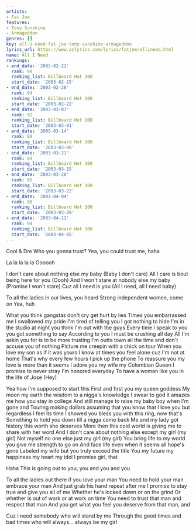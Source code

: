 ```yaml
---
artists:
- Fat Joe
features:
- Tony Sunshine
- Armageddon
genres: []
key: all-i-need-fat-joe-tony-sunshine-armageddon
lyrics_url: https://www.azlyrics.com/lyrics/fatjoe/allineed.html
name: All I Need
rankings:
- end_date: '2003-02-21'
  rank: 99
  ranking_list: Billboard Hot 100
  start_date: '2003-02-15'
- end_date: '2003-02-28'
  rank: 94
  ranking_list: Billboard Hot 100
  start_date: '2003-02-22'
- end_date: '2003-03-07'
  rank: 92
  ranking_list: Billboard Hot 100
  start_date: '2003-03-01'
- end_date: '2003-03-14'
  rank: 89
  ranking_list: Billboard Hot 100
  start_date: '2003-03-08'
- end_date: '2003-03-21'
  rank: 89
  ranking_list: Billboard Hot 100
  start_date: '2003-03-15'
- end_date: '2003-03-28'
  rank: 86
  ranking_list: Billboard Hot 100
  start_date: '2003-03-22'
- end_date: '2003-04-04'
  rank: 86
  ranking_list: Billboard Hot 100
  start_date: '2003-03-29'
- end_date: '2003-04-11'
  rank: 94
  ranking_list: Billboard Hot 100
  start_date: '2003-04-05'
---
```



Cool & Dre
Who you gonna trust?
Yea, you could trust me, haha


La la la la la
Oooooh


I don't care about nothing else my baby (Baby I don't care)
All I care is bout being here for you (Oooh)
And I won't stare at nobody else my baby (Promise I won't stare)
Cuz all I need is you (All I need, all I need baby)


To all the ladies in our lives, you heard
Strong independent women, come on
Yea, huh


What you think gangstas don't cry get hurt by lies
Times you embarrassed me I swallowed my pride
I'm tired of telling you I got nothing to hide
I'm in the studio at night you think I'm out with the guys
Every time I speak to you you got something to say
According to you I must be crushing all day
All I'm askin you for is to be more trusting
I'm outta town all the time and don't accuse you of nothing
Picture me creepin with a chick on tour
When you love my son as if it was yours
I know at times you feel alone cuz I'm not at home
That's why every few hours I pick up the phone
To reassure you my love is more than it seems
I adore you my wife my Colombian Queen
I promise to never stray I'm honored everyday
To have a woman like you in the life of Jose (Hey)




Yea how I'm supposed to start this
First and first you my queen goddess
My moon my earth the wisdom to a nigga's knowledge
I swear to god it amazes me how you stay in college
And still manage to raise my baby boy when I'm gone and
Touring making dollars assuming that you know that I love you but regardless
I feel its time I showed you bless you with this ring, now that's
Something to hold you down till a nigga come back
Me and my lady got history this worth she deserves
More then this cold world is giving me to share with her word
And I don't care about nothing else except my girl (my girl)
Not myself no one else just my girl (my girl)
You bring life to my world you give me strength to go on
And face life even when it seems all hope's gone
Labeled my wife but you truly exceed the title
You my future my happiness my heart my idol
I promise girl, that




Haha
This is going out to you, you and you and you


To all the ladies out there if you love your man
You need to hold your man embrace your man
And just grab his hand repeat after me
I promise to stay true and give you all of me
Whether he's locked down or on the grind
Or whether is out of work or at work on time
You need to trust that man and respect that man
And you get what you feel you deserve from that man, and


Cuz I need somebody who will stand by me
Through the good times and bad times who will always...
always be my girl





